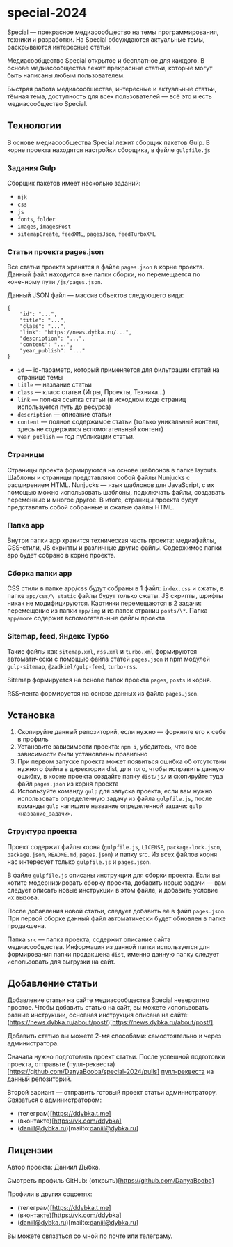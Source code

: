 # special-2024

Special — прекрасное медиасообщество на темы программирования, техники и разработки. На
Special обсуждаются актуальные темы, раскрываются интересные статьи.

Медиасообщество Special открытое и бесплатное для каждого. В основе медиасообщества
лежат прекрасные статьи, которые могут быть написаны любым пользователем.

Быстрая работа медиасообщества, интересные и актуальные статьи,
тёмная тема, доступность для всех пользователей — всё это и есть медиасообщество Special.

## Технологии

В основе медиасообщества Special лежит сборщик пакетов Gulp. В корне проекта находятся настройки сборщика,
в файле `gulpfile.js`

### Задания Gulp

Сборщик пакетов имеет несколько заданий:

- `njk`
- `css`
- `js`
- `fonts`, `folder`
- `images`, `imagesPost`
- `sitemapCreate`, `feedXML`, `pagesJson`, `feedTurboXML`

### Статьи проекта pages.json

Все статьи проекта хранятся в файле `pages.json` в корне проекта. Данный файл находится вне папки сборки, но перемещается по конечному
пути `/js/pages.json`.

Данный JSON файл — массив объектов следующего вида:

```
{
    "id": "...",
    "title": "...",
    "class": "...",
    "link": "https://news.dybka.ru/...",
    "description": "...",
    "content": "...",
    "year_publish": "..."
}
```

- `id` — id-параметр, который применяется для фильтрации статей на странице темы
- `title` — название статьи
- `class` — класс статьи (Игры, Проекты, Техника...)
- `link` — полная ссылка статьи (в исходном коде страниц используется путь до ресурса)
- `description` — описание статьи
- `content` — полное содержимое статьи (только уникальный контент, здесь не содержится вспомогательный контент)
- `year_publish` — год публикации статьи.

### Страницы

Страницы проекта формируются на основе шаблонов в папке layouts. Шаблоны и страницы представляют собой
файлы Nunjucks с расширением HTML. Nunjucks — язык шаблонов для JavaScript, с их помощью можно использовать
шаблоны, подключать файлы, создавать переменные и многое другое. В итоге, страницы проекта будут представлять
собой собранные и сжатые файлы HTML.

### Папка app

Внутри папки app хранится техническая часть проекта: медиафайлы, CSS-стили, JS скрипты и различные другие файлы.
Содержимое папки app будет собрано в корне проекта.

### Сборка папки app

CSS стили в папке app/css будут собраны в 1 файл: `index.css` и сжаты, в папке `app/css/\_static` файлы будут только сжаты.
JS скрипты, шрифты никак не модифицируются. Картинки перемещаются в 2 задачи: перемещение из папки `app/img` и из папок страниц `posts/\*`.
Папка `app/more` содержит вспомогательные файлы проекта.

### Sitemap, feed, Яндекс Турбо

Такие файлы как `sitemap.xml`, `rss.xml` и `turbo.xml` формируются автоматически с помощью файла статей `pages.json` и npm модулей `gulp-sitemap`,
`@zadkiel/gulp-feed`, `turbo-rss`.

Sitemap формируется на основе папок проекта `pages`, `posts` и корня.

RSS-лента формируется на основе данных из файла `pages.json`.

## Установка

1. Скопируйте данный репозиторий, если нужно — форкните его к себе в профиль
2. Установите зависимости проекта: `npm i`, убедитесь, что все зависимости были установлены правильно
3. При первом запуске проекта может появиться ошибка об отсутствии нужного файла в директории dist,
   для того, чтобы исправить данную ошибку, в корне проекта создайте папку `dist/js/` и скопируйте туда
   файл `pages.json` из корня проекта
4. Используйте команду `gulp` для запуска проекта, если вам нужно использовать определенную задачу из файла
   `gulpfile.js`, после команды `gulp` напишите название определенной задачи: `gulp <название_задачи>`.

### Структура проекта

Проект содержит файлы корня (`gulpfile.js`, `LICENSE`, `package-lock.json`, `package.json`, `README.md`, `pages.json`) и
папку src. Из всех файлов корня нас интересует только `gulpfile.js` и `pages.json`.

В файле `gulpfile.js` описаны инструкции для сборки проекта. Если вы хотите модернизировать сборку проекта,
добавить новые задачи — вам следует описать новые инструкции в этом файле, и добавить условие их вызова.

После добавления новой статьи, следует добавить её в файл `pages.json`. При первой сборке данный файл автоматически
будет обновлен в папке продакшена.

Папка `src` — папка проекта, содержит описание сайта медиасообщества. Информация из данной папки используется для
формирования папки продакшена `dist`, именно данную папку следует использовать для выгрузки на сайт.

## Добавление статьи

Добавление статьи на сайте медиасообщества Special невероятно простое. Чтобы добавить статью на сайт, вы можете использовать
разные инструкции, основная инструкция описана на сайте: (https://news.dybka.ru/about/post/)[https://news.dybka.ru/about/post/].

Добавить статью вы можете 2-мя способами: самостоятельно и через администратора.

Сначала нужно подготовить проект статьи. После успешной подготовки проекта, отправьте (пулл-реквеста)[https://github.com/DanyaBooba/special-2024/pulls] [пулл-реквеста](https://github.com/DanyaBooba/special-2024/pulls)
на данный репозиторий.

Второй вариант — отправить готовый проект статьи администратору. Связаться с администратором:

- (телеграм)[https://ddybka.t.me]
- (вконтакте)[https://vk.com/ddybka]
- (daniil@dybka.ru)[mailto:daniil@dybka.ru]

## Лицензии

Автор проекта: Даниил Дыбка.

Смотреть профиль GitHub: (открыть)[https://github.com/DanyaBooba]

Профили в других соцсетях:

- (телеграм)[https://ddybka.t.me]
- (вконтакте)[https://vk.com/ddybka]
- (daniil@dybka.ru)[mailto:daniil@dybka.ru]

Вы можете связаться со мной по почте или телеграму.
